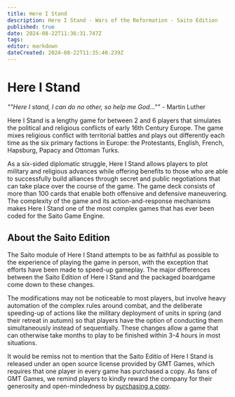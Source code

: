 ```yaml
---
title: Here I Stand
description: Here I Stand - Wars of the Reformation - Saito Edition
published: true
date: 2024-08-22T11:36:31.747Z
tags: 
editor: markdown
dateCreated: 2024-08-22T11:35:40.239Z
---
```



# Here I Stand

*""Here I stand, I can do no other, so help me God...""* - Martin Luther

Here I Stand is a lengthy game for between 2 and 6 players that simulates the political and religious conflicts of early 16th Century Europe. The game mixes religious conflict with territorial battles and plays out differently each time as the six primary factions in Europe: the Protestants, English, French, Hapsburg, Papacy and Ottoman Turks.

As a six-sided diplomatic struggle, Here I Stand allows players to plot military and religious advances while offering benefits to those who are able to successfully build alliances through secret and public negotiations that can take place over the course of the game. The game deck consists of more than 100 cards that enable both offensive and defensive maneuvering. The complexity of the game and its action-and-response mechanisms makes Here I Stand one of the most complex games that has ever been coded for the Saito Game Engine.

## About the Saito Edition

The Saito module of Here I Stand attempts to be as faithful as possible to the experience of playing the game in person, with the exception that efforts have been made to speed-up gameplay. The major differences between the Saito Edition of Here I Stand and the packaged boardgame come down to these changes.

The modifications may not be noticeable to most players, but involve heavy automation of the complex rules around combat, and the deliberate speeding-up of actions like the military deployment of units in spring (and their retreat in autumn) so that players have the option of conducting them simultaneously instead of sequentially. These changes allow a game that can otherwise take months to play to be finished within 3-4 hours in most situations.

It would be remiss not to mention that the Saito Editio of Here I Stand is released under an open source license provided by GMT Games, which requires that one player in every game has purchased a copy. As fans of GMT Games, we remind players to kindly reward the company for their generosity and open-mindedness by [purchasing a copy](https://www.ebay.com/p/3010199100).
